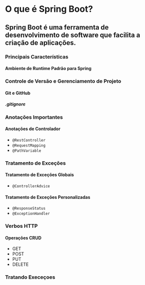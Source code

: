 # O que é Spring Boot?
## Spring Boot é uma ferramenta de desenvolvimento de software que facilita a criação de aplicações.

### Principais Características

#### Ambiente de Runtime Padrão para Spring

### **Controle de Versão e Gerenciamento de Projeto**

#### Git e GitHub
##### .gitignore

### **Anotações Importantes**

#### Anotações de Controlador
* `@RestController`
* `@RequestMapping`
* `@PathVariable`

### **Tratamento de Exceções**

#### Tratamento de Exceções Globais
* `@ControllerAdvice`
#### Tratamento de Exceções Personalizadas
* `@ResponseStatus`
* `@ExceptionHandler`

### **Verbos HTTP**

#### Operações CRUD
* GET
* POST
* PUT
* DELETE

### Tratando Execeçoes 